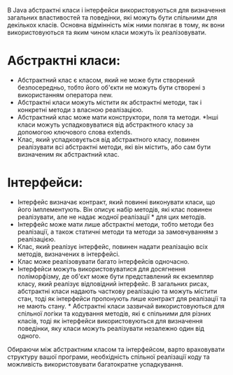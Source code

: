 
В Java абстрактні класи і інтерфейси використовуються для визначення загальних властивостей та поведінки, які можуть бути спільними для декількох класів. Основна відмінність між ними полягає в тому, як вони використовуються та яким чином класи можуть їх реалізовувати.

# Абстрактні класи:

* Абстрактний клас є класом, який не може бути створений безпосередньо, тобто його об'єкти не можуть бути створені з використанням оператора new.
* Абстрактні класи можуть містити як абстрактні методи, так і конкретні методи з власною реалізацією.
* Абстрактний клас може мати конструктори, поля та методи.
*Інші класи можуть успадковуватися від абстрактного класу за допомогою ключового слова extends.
* Клас, який успадковується від абстрактного класу, повинен реалізувати всі абстрактні методи, які він містить, або сам бути визначеним як абстрактний клас.

# Інтерфейси:

* Інтерфейс визначає контракт, який повинні виконувати класи, що його імплементують. Він описує набір методів, які клас повинен реалізувати, але не надає жодної реалізації * для цих методів.
* Інтерфейс може мати лише абстрактні методи, тобто методи без реалізації, а також статичні методи та методи за замовчуванням з реалізацією.
* Клас, який реалізує інтерфейс, повинен надати реалізацію всіх методів, визначених в інтерфейсі.
* Клас може реалізовувати багато інтерфейсів одночасно.
* Інтерфейси можуть використовуватися для досягнення поліморфізму, де об'єкт може бути представлений як екземпляр класу, який реалізує відповідний інтерфейс.
  В загальних рисах, абстрактні класи надають часткову реалізацію та можуть містити стан, тоді як інтерфейси пропонують лише контракт для реалізації та не мають стану. * Абстрактні класи зазвичай використовуються для спільної логіки та кодування методів, які є спільними для різних класів, тоді як інтерфейси використовуються для визначення поведінки, яку класи можуть реалізувати незалежно один від одного.

Обираючи між абстрактним класом та інтерфейсом, варто враховувати структуру вашої програми, необхідність спільної реалізації коду та можливість використовувати багатократне успадкування.
